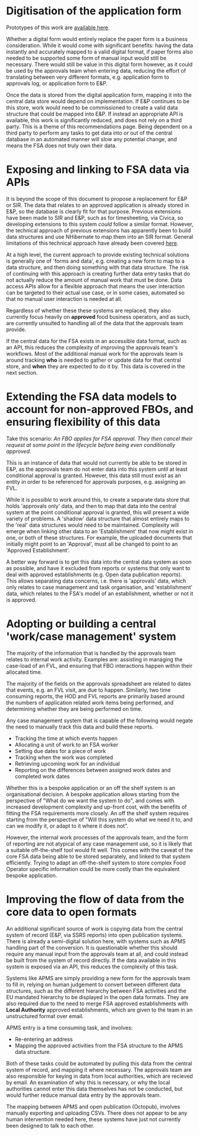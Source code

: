 # Digitisation of the application form
Prototypes of this work are [available here](Design-considerations).

Whether a digital form would entirely replace the paper form is a business consideration.  While it would come with significant benefits: having the data instantly and accurately mapped to a valid digital format, if paper forms also needed to be supported some form of manual input would still be necessary.  There would still be value in this digital form however, as it could be used by the approvals team when entering data, reducing the effort of translating between very different formats, e.g. application form to approvals log, or application form to E&P.

Once the data is stored from the digital application form, mapping it into the central data store would depend on implementation.  If E&P continues to be this store, work would need to be commissioned to create a valid data structure that could be mapped into E&P.  If instead an appropriate API is available, this work is significantly reduced, and does not rely on a third party.  This is a theme of this recommendations page.  Being dependent on a third party to perform any tasks to get data into or out of the central database in an automated manner will slow any potential change, and means the FSA does not truly own their data.

# Exposing and linking to FSA data via APIs
It is beyond the scope of this document to propose a replacement for E&P or SIR.  The data that relates to an approved application is already stored in E&P, so the database is clearly fit for that purpose.  Previous extensions have been made to SIR and E&P, such as for timesheeting, via Civica, so developing extensions to this system _could_ follow a similar format.  However, the technical approach of previous extensions has apparently been to build data structures and use NHibernate to map them into an SIR format.  General limitations of this technical approach have already been covered [here](https://github.com/notbinary/fsa-timesheeting/wiki/technology-overview#timesheet-system).  

At a high level, the current approach to provide existing technical solutions is generally one of 'forms and data', e.g. creating a new form to map to a data structure, and then doing something with that data structure.  The risk of continuing with this approach is creating further data entry tasks that do not actually reduce the amount of manual work that must be done.  Data access APIs allow for a flexible approach that means the user interaction can be targeted to their actual use case, or in some cases, automated so that no manual user interaction is needed at all.

Regardless of whether these these systems are replaced, they also currently focus heavily on **approved** food business operators, and as such, are currently unsuited to handling all of the data that the approvals team provide.

If the central data for the FSA exists in an accessible data format, such as an API, this reduces the complexity of improving the approvals team's workflows.  Most of the additional manual work for the approvals team is around tracking **who** is needed to gather or update data for that central store, and **when** they are expected to do it by.  This data is covered in the next section.

# Extending the FSA data models to account for non-approved FBOs, and ensuring flexibility of this data
Take this scenario:
_An FBO applies for FSA approval.  They then cancel their request at some point in the lifecycle before being even conditionally approved._

This is an instance of data that would not currently be able to be stored in E&P, as the approvals team do not enter data into this system until at least conditional approval is granted.  However, this data still must exist as an entity in order to be referenced for approvals purposes, e.g. assigning an FVL.

While it is _possible_ to work around this, to create a separate data store that holds 'approvals only' data, and then to map that data into the central system at the point conditional approval is granted, this will present a wide variety of problems.  A 'shadow' data structure that almost entirely maps to the 'real' data structures would need to be maintained.  Complexity will emerge when linking other data to an 'Establishment' that now might exist in one, or both of these structures.  For example, the uploaded documents that initially might point to an 'Approval', must all be changed to point to an 'Approved Establishment'.

A better way forward is to get this data into the central data system as soon as possible, and have it excluded from reports or systems that only want to deal with approved establishments (e.g. Open data publication reports).  This allows separating data concerns, i.e. there is 'approvals' data, which only relates to case management and task organisation, and 'establishment' data, which relates to the FSA's model of an establishment, whether or not it is approved.

# Adopting or building a central 'work/case management' system
The majority of the information that is handled by the approvals team relates to internal work activity.  Examples are: assisting in managing the case-load of an FVL, and ensuring that FBO interactions happen within their allocated time.

The majority of the fields on the approvals spreadsheet are related to dates that events, e.g. an FVL visit, are due to happen.  Similarly, two time consuming reports, the HOD and FVL reports are primarily based around the numbers of application related work items being performed, and determining whether they are being performed on time.

Any case management system that is capable of the following would negate the need to manually track this data and build these reports.
* Tracking the time at which events happen
* Allocating a unit of work to an FSA worker
* Setting due dates for a piece of work
* Tracking when the work was completed
* Retrieving upcoming work for an individual
* Reporting on the differences between assigned work dates and completed work dates

Whether this is a bespoke application or an off the shelf system is an organisational decision.  A bespoke application allows starting from the perspective of "What do we want the system to do", and comes with increased development complexity and up-front cost, with the benefits of fitting the FSA requirements more closely.  An off the shelf system requires starting from the perspective of "Will this system do what we need it to, and can we modify it, or adapt to it where it does not".

However, the internal work processes of the approvals team, and the form of reporting are not atypical of any case management use, so it is likely that a suitable off-the-shelf tool would fit well.  This comes with the caveat of the core FSA data being able to be stored separately, and linked to that system efficiently.  Trying to adapt an off-the-shelf system to store complex Food Operator specific information could be more costly than the equivalent bespoke application.

# Improving the flow of data from the core data to open formats
An additional significant source of work is copying data from the central system of record (E&P, via SSRS reports) into open publication systems.  There is already a semi-digital solution here, with systems such as APMS handling part of the conversion.  It is questionable whether this should require any manual input from the approvals team at all, and could instead be built from the system of record directly.  If the data available in this system is exposed via an API, this reduces the complexity of this task.  

Systems like APMS are simply providing a new form for the approvals team to fill in, relying on human judgement to convert between different data structures, such as the different hierarchy between FSA activities and the EU mandated hierarchy to be displayed in the open data formats.  They are also required due to the need to merge FSA approved establishments with **Local Authority** approved establishments, which are given to the team in an unstructured format over email.

APMS entry is a time consuming task, and involves:
* Re-entering an address
* Mapping the approved activities from the FSA structure to the APMS data structure.

Both of these tasks could be automated by pulling this data from the central system of record, and mapping it where necessary.  The approvals team are also responsible for keying in data from local authorities, which are recieved by email.  An examination of why this is necessary, or why the local authorities cannot enter this data themselves has not be conducted, but would further reduce manual data entry by the approvals team.

The mapping between APMS and open publication (Octopub), involves manually exporting and uploading CSVs.  There does not appear to be any human intervention needed here, these systems have just not currently been designed to talk to each other.